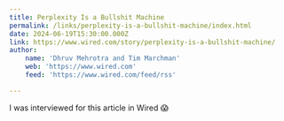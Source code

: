 ```yaml
---
title: Perplexity Is a Bullshit Machine
permalink: /links/perplexity-is-a-bullshit-machine/index.html
date: 2024-06-19T15:30:00.000Z
link: https://www.wired.com/story/perplexity-is-a-bullshit-machine/
author:
    name: 'Dhruv Mehrotra and Tim Marchman'
    web: 'https://www.wired.com'
    feed: 'https://www.wired.com/feed/rss'

---
```


I was interviewed for this article in Wired 😱